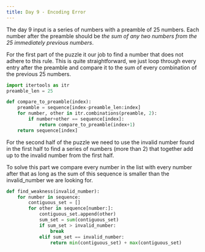 ```yaml
---
title: Day 9 - Encoding Error
---
```

The day 9 input is a series of numbers with a preamble of 25 numbers. Each number after the preamble should be *the sum of any two numbers from the 25 immediately previous numbers*.

For the first part of the puzzle it our job to find a number that does not adhere to this rule. This is quite straightforward, we just loop through every entry after the preamble and compare it to the sum of every combination of the previous 25 numbers.

```python
import itertools as itr
preamble_len = 25

def compare_to_preamble(index):
    preamble = sequence[index-preamble_len:index]
    for number, other in itr.combinations(preamble, 2):
        if number+other == sequence[index]:
            return compare_to_preamble(index+1)
    return sequence[index]
```

For the second half of the puzzle we need to use the invalid number found in the first half to find a series of numbers (more than 2) that together add up to the invalid number from the first half.

To solve this part we compare every number in the list with every number after that as long as the sum of this sequence is smaller than the invalid_number we are looking for.

```python
def find_weakness(invalid_number):
    for number in sequence:
        contiguous_set = []
        for other in sequence[number:]:
            contiguous_set.append(other)
            sum_set = sum(contiguous_set)
            if sum_set > invalid_number:
                break
            elif sum_set == invalid_number:
                return min(contiguous_set) + max(contiguous_set)
```


